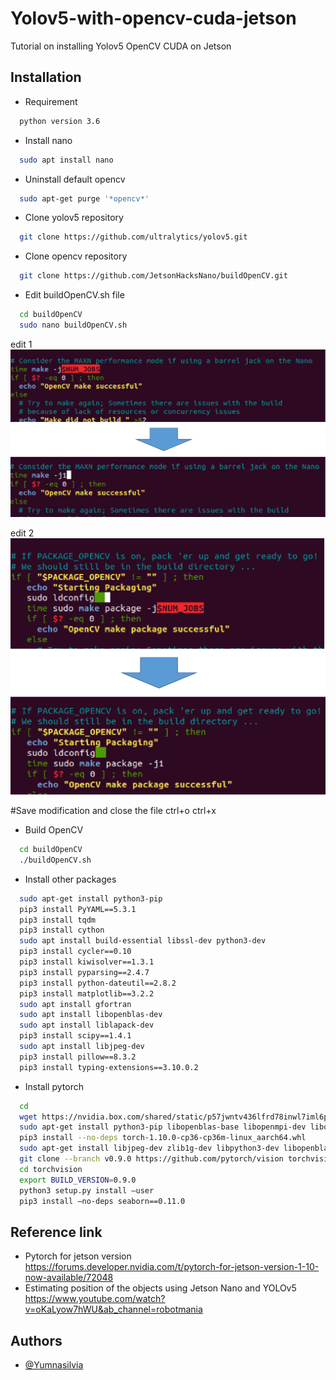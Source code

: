 
# Yolov5-with-opencv-cuda-jetson

Tutorial on installing Yolov5 OpenCV CUDA on Jetson


## Installation

- Requirement
```bash
  python version 3.6 
```
- Install nano
```bash
  sudo apt install nano
```
- Uninstall default opencv
```bash
  sudo apt-get purge '*opencv*'
```
- Clone yolov5 repository
```bash
  git clone https://github.com/ultralytics/yolov5.git
```
- Clone opencv repository
```bash
  git clone https://github.com/JetsonHacksNano/buildOpenCV.git
```
- Edit buildOpenCV.sh file
```bash
  cd buildOpenCV
  sudo nano buildOpenCV.sh
```
  edit 1
  ![App Screenshot](picture_1.png)
  
  edit 2
  ![App Screenshot](Picture_2.png)

  #Save modification and close the file
  ctrl+o 
  ctrl+x
- Build OpenCV
```bash
  cd buildOpenCV
  ./buildOpenCV.sh
```
- Install other packages
```bash
  sudo apt-get install python3-pip
  pip3 install PyYAML==5.3.1
  pip3 install tqdm
  pip3 install cython
  sudo apt install build-essential libssl-dev python3-dev
  pip3 install cycler==0.10
  pip3 install kiwisolver==1.3.1
  pip3 install pyparsing==2.4.7
  pip3 install python-dateutil==2.8.2
  pip3 install matplotlib==3.2.2
  sudo apt install gfortran
  sudo apt install libopenblas-dev
  sudo apt install liblapack-dev
  pip3 install scipy==1.4.1
  sudo apt install libjpeg-dev
  pip3 install pillow==8.3.2
  pip3 install typing-extensions==3.10.0.2
```
- Install pytorch
```bash
  cd 
  wget https://nvidia.box.com/shared/static/p57jwntv436lfrd78inwl7iml6p13fzh.whl -O torch-1.10.0-cp36-cp36m-linux_aarch64.whl
  sudo apt-get install python3-pip libopenblas-base libopenmpi-dev libomp-dev
  pip3 install --no-deps torch-1.10.0-cp36-cp36m-linux_aarch64.whl
  sudo apt-get install libjpeg-dev zlib1g-dev libpython3-dev libopenblas-dev libavcodec-dev libavformat-dev libswscale-dev
  git clone --branch v0.9.0 https://github.com/pytorch/vision torchvision 
  cd torchvision
  export BUILD_VERSION=0.9.0
  python3 setup.py install –user
  pip3 install –no-deps seaborn==0.11.0
```
## Reference link
- Pytorch for jetson version
https://forums.developer.nvidia.com/t/pytorch-for-jetson-version-1-10-now-available/72048
- Estimating position of the objects using Jetson Nano and YOLOv5
https://www.youtube.com/watch?v=oKaLyow7hWU&ab_channel=robotmania
## Authors

- [@Yumnasilvia](https://www.github.com/Yumnasilvia)

